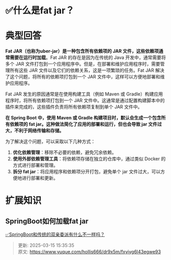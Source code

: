 # ✅什么是fat jar？

# 典型回答


**Fat JAR（也称为uber-jar）是一种包含所有依赖项的 JAR 文件，这些依赖项通常需要在运行时加载**。Fat JAR 的存在是因为在传统的 Java 开发中，通常需要将多个 JAR 文件打包到一个应用程序中。但是，在部署和维护应用程序时，需要管理所有这些 JAR 文件以及它们的依赖关系，这是一项繁琐的任务。Fat JAR 解决了这个问题，将所有的依赖项打包到一个 JAR 文件中，这样可以方便地部署和维护应用程序。



Fat JAR 发生的原因通常是在使用构建工具（例如 Maven 或 Gradle）构建应用程序时，将所有依赖项打包到一个 JAR 文件中。这通常是通过配置构建脚本中的插件来完成的，这些插件负责将所有依赖项复制到单个 JAR 文件中。



**在 Spring Boot 中，使用 Maven 或 Gradle 构建项目时，默认会生成一个包含所有依赖项的 fat jar。这种做法简化了应用的部署和运行，但也会导致 jar 文件过大，不利于网络传输和存储。**



为了解决这个问题，可以采取以下几种方式：

1. **优化依赖管理**：移除不必要的依赖，避免冗余依赖。
2. **使用外部依赖管理工具**：将依赖项存储在独立的仓库中，通过类似 Docker 的方式进行部署和管理。
3. **拆分 fat jar**：将应用程序和依赖项分开打包，避免单个 jar 文件过大，可以方便地进行部署和更新。



# 扩展知识


## SpringBoot如何加载fat jar


[✅SpringBoot和传统的双亲委派有什么不一样吗？](https://www.yuque.com/hollis666/dr9x5m/uh3gfne727y8ddhw)



> 更新: 2025-03-15 15:35:35  
> 原文: <https://www.yuque.com/hollis666/dr9x5m/fxyiyg6l43egwe93>